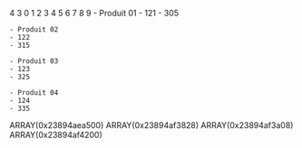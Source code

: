 4
3
0 1 2 3 4 5 6 7 8 9
	- Produit 01
	- 121
	- 305

	- Produit 02
	- 122
	- 315

	- Produit 03
	- 123
	- 325

	- Produit 04
	- 124
	- 335

ARRAY(0x23894aea500)
ARRAY(0x23894af3828)
ARRAY(0x23894af3a08)
ARRAY(0x23894af4200)
